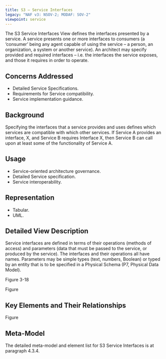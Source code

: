 ```yaml
---
title: S3 – Service Interfaces
legacy: "NAF v3: NSOV-2; MODAF: SOV-2"
viewpoint: service
---
```


The S3 Service Interfaces View defines the interfaces presented by a service. A
service presents one or more interfaces to consumers (a ‘consumer’ being any agent
capable of using the service – a person, an organization, a system or another
service). An architect may specify provided and required interfaces – i.e. the
interfaces the service exposes, and those it requires in order to operate.


## Concerns Addressed

* Detailed Service Specifications.
* Requirements for Service compatibility.
* Service implementation guidance.

## Background

Specifying the interfaces that a service provides and uses defines which services are
compatible with which other services. If Service A provides an interface, X, and
Service B requires Interface X, then Service B can call upon at least some of the
functionality of Service A.

## Usage

* Service-oriented architecture governance.
* Detailed Service specification.
* Service interoperability.

## Representation

* Tabular.
* UML.

## Detailed View Description

Service interfaces are defined in terms of their operations (methods of access) and
parameters (data that must be passed to the service, or produced by the service).
The interfaces and their operations all have names. Parameters may be simple
types (text, numbers, Boolean) or typed by an entity that is to be specified in a
Physical Schema (P7, Physical Data Model).

Figure 3-18

Figure

## Key Elements and Their Relationships

Figure

## Meta-Model

The detailed meta-model and element list for S3 Service Interfaces is at paragraph
4.3.4.

